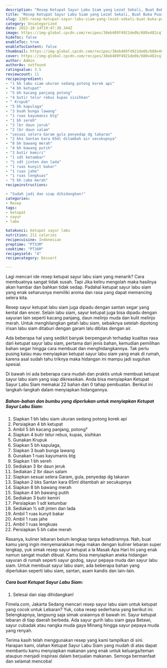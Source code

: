 ```yaml
---
description: "Resep Ketupat Sayur Labu Siam yang Lezat Sekali, Buat Buka Puasa}"
title: "Resep Ketupat Sayur Labu Siam yang Lezat Sekali, Buat Buka Puasa}"
slug: 1365-resep-ketupat-sayur-labu-siam-yang-lezat-sekali-buat-buka-puasa
category: Uncategorized
date: 2022-10-14T19:47:30.344Z
image: https://img-global.cpcdn.com/recipes/38eb489f4921de0b/680x482cq70/ketupat-sayur-labu-siam-foto-resep-utama.jpg
hideToc: false
enableToc: true
enableTocContent: false
thumbnail: https://img-global.cpcdn.com/recipes/38eb489f4921de0b/680x482cq70/ketupat-sayur-labu-siam-foto-resep-utama.jpg
cover: https://img-global.cpcdn.com/recipes/38eb489f4921de0b/680x482cq70/ketupat-sayur-labu-siam-foto-resep-utama.jpg
author: Admin
authorAv: notfound
ratingvalue: 3.5
reviewcount: 11
recipeingredient:
- "1 bh labu siam ukuran sedang potong korek api"
- "4 bh ketupat"
- "5 bh kacang panjang potong"
- "4 butir telur rebus kupas sisihkan"
- " Krupuk"
- "5 bh kapulaga"
- "3 buah bunga lawang"
- "1 ruas kayumanis btg"
- "1 bh sereh"
- "3 lbr daun jeruk"
- "2 lbr daun salam"
- "sesuai selera Garam gula penyedap dg takaran"
- "2 bks Santan kara 65ml ditambah air secukupnya"
- "8 bh bawang merah"
- "4 bh bawang putih"
- "3 butir kemiri"
- "1 sdt ketumbar"
- "½ sdt jinten dan lada"
- "1 ruas kunyit bakar"
- "1 ruas jahe"
- "1 ruas lengkuas"
- "5 bh cabe merah"
recipeinstructions:

- "Sudah jadi dan siap dihidangkan!"
categories:
- Resep
tags:
- ketupat
- sayur
- labu

katakunci: ketupat sayur labu 
nutrition: 211 calories
recipecuisine: Indonesian
preptime: "PT33M"
cooktime: "PT36M"
recipeyield: "4"
recipecategory: Dessert

---
```



Lagi mencari ide resep ketupat sayur labu siam yang menarik? Cara membuatnya sangat tidak susah. Tapi Jika keliru mengolah maka hasilnya akan hambar dan bahkan tidak sedap. Padahal ketupat sayur labu siam yang enak seharusnya memiliki aroma dan rasa yang dapat memancing selera kita.


Resep sayur ketupat labu siam juga dipadu dengan santan segar yang kental dan encer. Selain labu siam, sayur ketupat juga bisa dipadu dengan sayuran lain seperti kacang panjang, daun melinjo muda dan kulit melinjo merah. Untuk menghilangkan getah labu siam, sebaiknya setelah dipotong irisan labu siam ditaburi dengan garam lalu dibilas dengan air.

Ada beberapa hal yang sedikit banyak berpengaruh terhadap kualitas rasa dari ketupat sayur labu siam, pertama dari jenis bahan, kemudian pemilihan bahan segar hingga cara membuat dan menghidangkannya. Tak perlu pusing kalau mau menyiapkan ketupat sayur labu siam yang enak di rumah, karena asal sudah tahu triknya maka hidangan ini mampu jadi suguhan spesial.


Di bawah ini ada beberapa cara mudah dan praktis untuk membuat ketupat sayur labu siam yang siap dikreasikan. Anda bisa menyiapkan Ketupat Sayur Labu Siam memakai 22 bahan dan 0 tahap pembuatan. Berikut ini langkah-langkah dalam menyiapkan hidangannya.

<!--inarticleads1-->

##### Bahan-bahan dan bumbu yang diperlukan untuk menyiapkan Ketupat Sayur Labu Siam:

1. Siapkan 1 bh labu siam ukuran sedang potong korek api
1. Persiapkan 4 bh ketupat
1. Ambil 5 bh kacang panjang, potong²
1. Siapkan 4 butir telur rebus, kupas, sisihkan
1. Gunakan  Krupuk
1. Siapkan 5 bh kapulaga,
1. Siapkan 3 buah bunga lawang
1. Gunakan 1 ruas kayumanis btg
1. Siapkan 1 bh sereh
1. Sediakan 3 lbr daun jeruk
1. Sediakan 2 lbr daun salam
1. Siapkan sesuai selera Garam, gula, penyedap dg takaran
1. Siapkan 2 bks Santan kara 65ml ditambah air secukupnya
1. Siapkan 8 bh bawang merah
1. Siapkan 4 bh bawang putih
1. Sediakan 3 butir kemiri
1. Persiapkan 1 sdt ketumbar
1. Sediakan ½ sdt jinten dan lada
1. Ambil 1 ruas kunyit bakar
1. Ambil 1 ruas jahe
1. Ambil 1 ruas lengkuas
1. Persiapkan 5 bh cabe merah


Rasanya, kuliner lebaran belum lengkap tanpa kehadirannya. Nah, buat kamu yang ingin menyemarakkan meja makan dengan kuliner lebaran super lengkap, yuk simak resep sayur ketupat a la Masak Apa Hari Ini yang enak namun sangat mudah dibuat. Kamu bisa menyiapkan aneka hidangan sayuran di rumah seperti sayur godog, sayur pepaya muda dan sayur labu siam. Untuk membuat sayur labu siam, ada beberapa bahan yang diperlukan seperti labu siam, santan, asam kandis dan lain-lain. 

<!--inarticleads2-->

##### Cara buat Ketupat Sayur Labu Siam:


1. Selesai dan siap dihidangkan!

Fimela.com, Jakarta Sedang mencari resep sayur labu siam untuk ketupat yang cocok untuk Lebaran? Yuk, coba resep sederhana yang berikut ini. Selengkapnya, langsung saja simak uraiannya di bawah ini. Sayur ketupat lebaran di tiap daerah berbeda. Ada sayur gurih labu siam gaya Betawi, sayur cubadak atau nangka muda gaya Minang hingga sayur pepaya muda yang renyah. 

Terima kasih telah menggunakan resep yang kami tampilkan di sini. Harapan kami, olahan Ketupat Sayur Labu Siam yang mudah di atas dapat membantu kamu menyiapkan makanan yang enak untuk keluarga/teman ataupun menjadi inspirasi dalam berjualan makanan. Semoga bermanfaat dan selamat mencoba!
